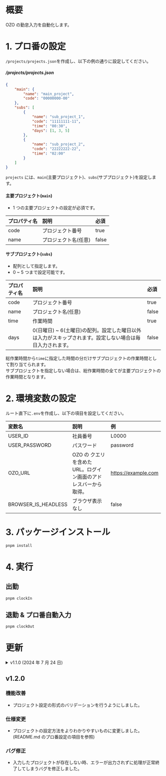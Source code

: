 # 概要

OZO の勤怠入力を自動化します。

# 1. プロ番の設定

`/projects/projects.json`を作成し、以下の例の通りに設定してください。

##### /projects/projects.json

```json
{
	"main": {
		"name": "main_project",
		"code": "00000000-00"
	},
	"subs": [
		{
			"name": "sub_project_1",
			"code": "11111111-11",
			"time": "00:30",
			"days": [1, 3, 5]
		},
		{
			"name": "sub_project_2",
			"code": "22222222-22",
			"time": "02:00"
		}
	]
}
```

`projects` には、`main`(主要プロジェクト)、`subs`(サブプロジェクト)を設定します。

#### 主要プロジェクト(`main`)

-   1 つの主要プロジェクトの設定が必須です。

| プロパティ名 | 説明                 | 必須  |
| :----------- | :------------------- | :---- |
| code         | プロジェクト番号     | true  |
| name         | プロジェクト名(任意) | false |

#### サブプロジェクト(`subs`)

-   配列として指定します。
-   0 ~ 5 つまで設定可能です。

| プロパティ名 | 説明                                                                                                      | 必須  |
| :----------- | :-------------------------------------------------------------------------------------------------------- | :---- |
| code         | プロジェクト番号                                                                                          | true  |
| name         | プロジェクト名(任意)                                                                                      | false |
| time         | 作業時間                                                                                                  | true  |
| days         | 0(日曜日) ~ 6(土曜日)の配列。設定した曜日以外は入力がスキップされます。設定しない場合は毎日入力されます。 | false |

総作業時間から`time`に指定した時間の分だけサブプロジェクトの作業時間として割り当てられます。  
サブプロジェクトを指定しない場合は、総作業時間の全てが主要プロジェクトの作業時間となります。

# 2. 環境変数の設定

ルート直下に`.env`を作成し、以下の項目を設定してください。

| 変数名              | 説明                                                            | 例                  |
| :------------------ | :-------------------------------------------------------------- | :------------------ |
| USER_ID             | 社員番号                                                        | L0000               |
| USER_PASSWORD       | パスワード                                                      | password            |
| OZO_URL             | OZO の クエリを含めた URL。ログイン画面のアドレスバーから取得。 | https://example.com |
| BROWSER_IS_HEADLESS | ブラウザ表示なし                                                | false               |

# 3. パッケージインストール

```bash
pnpm install
```

# 4. 実行

## 出勤

```bash
pnpm clockIn
```

## 退勤 & プロ番自動入力

```bash
pnpm clockOut
```

# 更新

<details>
  <summary>v1.1.0 (2024 年 7 月 24 日) </summary>

### 機能追加

-   プロジェクト番号の入力をする曜日を複数指定できるようになりました。

### 機能改善

-   ログのデザインを改善しました。

### バグ修正

-   projects.json にサブプロジェクトを設定しなかった場合に型エラーが出ないように修正しました。
-   pnpm を v9.5.0 から v8.15.7 に下げ、node v16.14 以降で実行できるようになりました。
</details>

## v1.2.0

### 機能改善

-   プロジェクト設定の形式のバリデーションを行うようにしました。

### 仕様変更

-   プロジェクトの設定方法をよりわかりやすいものに変更しました。(README.md のプロ番設定の項目を参照)

### バグ修正

-   入力したプロジェクトが存在しない時、エラーが出力されずに処理が正常終了してしまうバグを修正しました。
